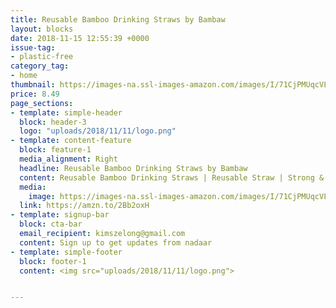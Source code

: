 ```yaml
---
title: Reusable Bamboo Drinking Straws by Bambaw
layout: blocks
date: 2018-11-15 12:55:39 +0000
issue-tag:
- plastic-free
category_tag:
- home
thumbnail: https://images-na.ssl-images-amazon.com/images/I/71CjPMUqcVL._SL1500_.jpg
price: 8.49
page_sections:
- template: simple-header
  block: header-3
  logo: "uploads/2018/11/11/logo.png"
- template: content-feature
  block: feature-1
  media_alignment: Right
  headline: Reusable Bamboo Drinking Straws by Bambaw
  content: Reusable Bamboo Drinking Straws | Reusable Straw | Strong & Durable | Cocktail Straws | Biodegradable Straws | Eco Friendly Straws | BPA Free |Dishwasher Safe |12 Straws | Straw Bag | Bambaw
  media:
    image: https://images-na.ssl-images-amazon.com/images/I/71CjPMUqcVL._SL1500_.jpg
  link: https://amzn.to/2Bb2oxH
- template: signup-bar
  block: cta-bar
  email_recipient: kimszelong@gmail.com
  content: Sign up to get updates from nadaar
- template: simple-footer
  block: footer-1
  content: <img src="uploads/2018/11/11/logo.png">


---
```


